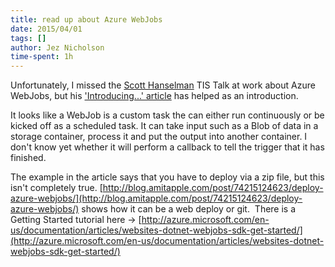 ```yaml
---
title: read up about Azure WebJobs
date: 2015/04/01
tags: []
author: Jez Nicholson
time-spent: 1h
---
```

​Unfortunately, I missed the [Scott Hanselman](http://www.hanselman.com/) TIS Talk at work about Azure WebJobs, but his ['Introducing...' article](http://www.hanselman.com/blog/IntroducingWindowsAzureWebJobs.aspx​) has helped as an introduction.

It looks like a WebJob is a custom task the can either run continuously or be kicked off as a scheduled task. It can take input such as a Blob of data in a storage container, process it and put the output into another container. I don't know yet whether it will perform a callback to tell the trigger that it has finished.

The example in the article says that you have to deploy via a zip file, but this isn't completely true. [http://blog.amitapple.com/post/74215124623/deploy-azure-webjobs/​](http://blog.amitapple.com/post/74215124623/deploy-azure-webjobs/​) shows how it can be a web deploy or git.
​
There is a Getting Started tutorial here -> [http://azure.microsoft.com/en-us/documentation/articles/websites-dotnet-webjobs-sdk-get-started/​](http://azure.microsoft.com/en-us/documentation/articles/websites-dotnet-webjobs-sdk-get-started/​)
